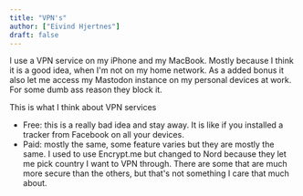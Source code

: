 ```yaml
---
title: "VPN's"
author: ["Eivind Hjertnes"]
draft: false
---
```


I use a VPN service on my iPhone and my MacBook. Mostly because I think it is a good idea, when I'm not on my home network. As a added bonus it also let me access my Mastodon instance on my personal devices at work. For some dumb ass reason they block it.

This is what I think about VPN services

-   Free: this is a really bad idea and stay away. It is like if you installed a tracker from Facebook on all your devices.
-   Paid: mostly the same, some feature varies but they are mostly the same. I used to use Encrypt.me but changed to Nord because they let me pick country I want to VPN through. There are some that are much more secure than the others, but that's not something I care that much about.

